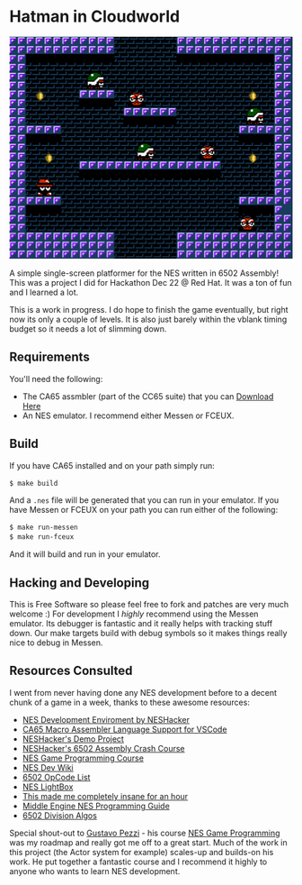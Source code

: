 # Hatman in Cloudworld

![Game Screenshot](.github/hatman.png "a title")

A simple single-screen platformer for the NES written in 6502 Assembly! This was a project I did for Hackathon Dec 22 @ Red Hat. It was a ton of fun and I learned a lot.

This is a work in progress. I do hope to finish the game eventually, but right now its only a couple of levels. It is also just barely within the vblank timing budget so it needs a lot of slimming down.

## Requirements
You'll need the following:
* The CA65 assmbler (part of the CC65 suite) that you can [Download Here](https://cc65.github.io/getting-started.html)
* An NES emulator. I recommend either Messen or FCEUX.

## Build
If you have CA65 installed and on your path simply run:

```bash
$ make build
```

And a `.nes` file will be generated that you can run in your emulator. If you have Messen or FCEUX on your path you can run either of the following:

```bash
$ make run-messen
$ make run-fceux
```

And it will build and run in your emulator.

## Hacking and Developing
This is Free Software so please feel free to fork and patches are very much welcome :) For development I *highly* recommend using the Messen emulator. Its debugger is fantastic and it really helps with tracking stuff down. Our make targets build with debug symbols so it makes things really nice to debug in Messen.

## Resources Consulted
I went from never having done any NES development before to a decent chunk of a game in a week, thanks to these awesome resources:

* [NES Development Enviroment by NESHacker](https://www.youtube.com/watch?v=RtY5FV5TrIU)
* [CA65 Macro Assembler Language Support for VSCode](https://github.com/tlgkccampbell/code-ca65)
* [NESHacker's Demo Project](https://github.com/NesHacker/DevEnvironmentDemo)
* [NESHacker's 6502 Assembly Crash Course](https://www.youtube.com/playlist?list=PLgvDB6LWam2WvoFvh8tlUqbqw92qWM0aP)
* [NES Game Programming Course](https://courses.pikuma.com/courses/take/nes-game-programming-tutorial)
* [NES Dev Wiki](https://www.nesdev.org/wiki/Nesdev_Wiki)
* [6502 OpCode List](http://www.6502.org/tutorials/6502opcodes.html)
* [NES LightBox](https://famicom.party/neslightbox/)
* [This made me completely insane for an hour](https://yeahexp.com/why-in-mos-6502-does-the-sbc-subtract-2-instead-of-1-the-first-time/)
* [Middle Engine NES Programming Guide](https://www.middle-engine.com/blog/posts/2020/06/23/programming-the-nes-the-6502-in-detail)
* [6502 Division Algos](https://mdfs.net/Info/Comp/6502/ProgTips/6502Divide)

Special shout-out to [Gustavo Pezzi](https://github.com/gustavopezzi) - his course [NES Game Programming](https://courses.pikuma.com/courses/take/nes-game-programming-tutorial) was my roadmap and really got me off to a great start. Much of the work in this project (the Actor system for example) scales-up and builds-on his work. He put together a fantastic course and I recommend it highly to anyone who wants to learn NES development.